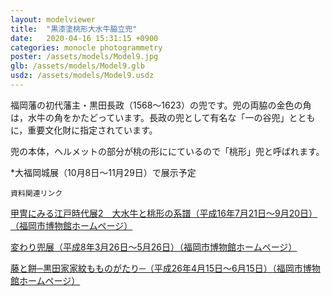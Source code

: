 ```yaml
---
layout: modelviewer
title:  "黒漆塗桃形大水牛脇立兜"
date:   2020-04-16 15:31:15 +0900
categories: monocle photogrammetry
poster: /assets/models/Model9.jpg
glb: /assets/models/Model9.glb
usdz: /assets/models/Model9.usdz
---
```

福岡藩の初代藩主・黒田長政（1568～1623）の兜です。兜の両脇の金色の角は，水牛の角をかたどっています。長政の兜として有名な「一の谷兜」とともに，重要文化財に指定されています。

兜の本体，ヘルメットの部分が桃の形ににているので「桃形」兜と呼ばれます。


*大福岡城展（10月8日～11月29日）で展示予定


`資料関連リンク`

[甲冑にみる江戸時代展2　大水牛と桃形の系譜（平成16年7月21日～9月20日）（福岡市博物館ホームページ）](http://museum.city.fukuoka.jp/archives/leaflet/246/index.html)

[変わり兜展（平成8年3月26日～5月26日）（福岡市博物館ホームページ）](http://museum.city.fukuoka.jp/archives/leaflet/092/index.html)

[藤と餅─黒田家家紋もものがたり─（平成26年4月15日～6月15日）（福岡市博物館ホームページ）](http://museum.city.fukuoka.jp/archives/leaflet/428/index.html)
